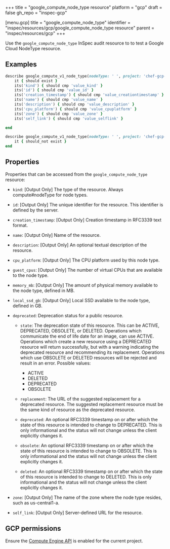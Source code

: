 +++
title = "google_compute_node_type resource"
platform = "gcp"
draft = false
gh_repo = "inspec-gcp"

[menu.gcp]
title = "google_compute_node_type"
identifier = "inspec/resources/gcp/google_compute_node_type resource"
parent = "inspec/resources/gcp"
+++

Use the `google_compute_node_type` InSpec audit resource to to test a Google Cloud NodeType resource.

## Examples

```ruby
describe google_compute_v1_node_type(nodeType: ' ', project: 'chef-gcp-inspec', zone: ' value_zone') do
	it { should exist }
	its('kind') { should cmp 'value_kind' }
	its('id') { should cmp 'value_id' }
	its('creation_timestamp') { should cmp 'value_creationtimestamp' }
	its('name') { should cmp 'value_name' }
	its('description') { should cmp 'value_description' }
	its('cpu_platform') { should cmp 'value_cpuplatform' }
	its('zone') { should cmp 'value_zone' }
	its('self_link') { should cmp 'value_selflink' }

end

describe google_compute_v1_node_type(nodeType: ' ', project: 'chef-gcp-inspec', zone: ' value_zone') do
	it { should_not exist }
end
```

## Properties

Properties that can be accessed from the `google_compute_node_type` resource:


  * `kind`: [Output Only] The type of the resource. Always compute#nodeType for node types.

  * `id`: [Output Only] The unique identifier for the resource. This identifier is defined by the server.

  * `creation_timestamp`: [Output Only] Creation timestamp in RFC3339 text format.

  * `name`: [Output Only] Name of the resource.

  * `description`: [Output Only] An optional textual description of the resource.

  * `cpu_platform`: [Output Only] The CPU platform used by this node type.

  * `guest_cpus`: [Output Only] The number of virtual CPUs that are available to the node type.

  * `memory_mb`: [Output Only] The amount of physical memory available to the node type, defined in MB.

  * `local_ssd_gb`: [Output Only] Local SSD available to the node type, defined in GB.

  * `deprecated`: Deprecation status for a public resource.

    * `state`: The deprecation state of this resource. This can be ACTIVE, DEPRECATED, OBSOLETE, or DELETED. Operations which communicate the end of life date for an image, can use ACTIVE. Operations which create a new resource using a DEPRECATED resource will return successfully, but with a warning indicating the deprecated resource and recommending its replacement. Operations which use OBSOLETE or DELETED resources will be rejected and result in an error.
    Possible values:
      * ACTIVE
      * DELETED
      * DEPRECATED
      * OBSOLETE

    * `replacement`: The URL of the suggested replacement for a deprecated resource. The suggested replacement resource must be the same kind of resource as the deprecated resource.

    * `deprecated`: An optional RFC3339 timestamp on or after which the state of this resource is intended to change to DEPRECATED. This is only informational and the status will not change unless the client explicitly changes it.

    * `obsolete`: An optional RFC3339 timestamp on or after which the state of this resource is intended to change to OBSOLETE. This is only informational and the status will not change unless the client explicitly changes it.

    * `deleted`: An optional RFC3339 timestamp on or after which the state of this resource is intended to change to DELETED. This is only informational and the status will not change unless the client explicitly changes it.

  * `zone`: [Output Only] The name of the zone where the node type resides, such as us-central1-a.

  * `self_link`: [Output Only] Server-defined URL for the resource.


## GCP permissions

Ensure the [Compute Engine API](https://console.cloud.google.com/apis/library/compute.googleapis.com/) is enabled for the current project.
